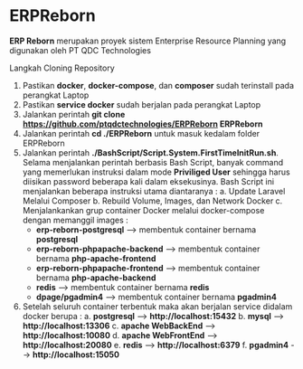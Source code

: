 # ERPReborn

**ERP Reborn** merupakan proyek sistem Enterprise Resource Planning yang digunakan oleh PT QDC Technologies

Langkah Cloning Repository
1. Pastikan **docker**, **docker-compose**, dan **composer** sudah terinstall pada perangkat Laptop
2. Pastikan **service docker** sudah berjalan pada perangkat Laptop
3. Jalankan perintah **git clone https://github.com/ptqdctechnologies/ERPReborn ERPReborn**
4. Jalankan perintah **cd ./ERPReborn** untuk masuk kedalam folder ERPReborn
5. Jalankan perintah **./BashScript/Script.System.FirstTimeInitRun.sh**. Selama menjalankan perintah berbasis Bash Script, banyak command yang memerlukan instruksi dalam mode **Priviliged User** sehingga harus diisikan password beberapa kali dalam eksekusinya. Bash Script ini menjalankan beberapa instruksi utama diantaranya :
   a. Update Laravel Melalui Composer
   b. Rebuild Volume, Images, dan Network Docker
   c. Menjalankankan grup container Docker melalui docker-compose dengan memanggil images :
      - **erp-reborn-postgresql** --> membentuk container bernama **postgresql**
      - **erp-reborn-phpapache-backend** --> membentuk container bernama **php-apache-frontend**
      - **erp-reborn-phpapache-frontend** --> membentuk container bernama **php-apache-backend**
      - **redis** --> membentuk container bernama **redis**
      - **dpage/pgadmin4** --> membentuk container bernama **pgadmin4**
6. Setelah seluruh container terbentuk maka akan berjalan service didalam docker berupa :
   a. **postgresql** --> **http://localhost:15432**
   b. **mysql** --> **http://localhost:13306**
   c. **apache WebBackEnd** --> **http://localhost:10080**
   d. **apache WebFrontEnd** --> **http://localhost:20080**
   e. **redis** --> **http://localhost:6379**
   f. **pgadmin4** --> **http://localhost:15050**
